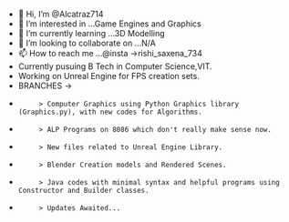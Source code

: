 - 👋 Hi, I’m @Alcatraz714
- 👀 I’m interested in ...Game Engines and Graphics
- 🌱 I’m currently learning ...3D Modelling
- 💞️ I’m looking to collaborate on ...N/A
- 📫 How to reach me ...@insta ->rishi_saxena_734
- Currently pusuing B Tech in Computer Science,VIT.
- Working on Unreal Engine for FPS creation sets.
- BRANCHES ->
-          > Computer Graphics using Python Graphics library (Graphics.py), with new codes for Algorithms.
-          > ALP Programs on 8086 which don't really make sense now.
-          > New files related to Unreal Engine Library.
-          > Blender Creation models and Rendered Scenes.
-          > Java codes with minimal syntax and helpful programs using Constructor and Builder classes.
-          > Updates Awaited...

<!---
Alcatraz714/Alcatraz714 is a ✨ special ✨ repository because its `README.md` (this file) appears on your GitHub profile.
You can click the Preview link to take a look at your changes.
--->
